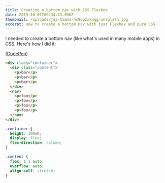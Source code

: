 ```yaml
---
title: Creating a bottom nav with CSS Flexbox
date: 2019-10-01T00:34:13.696Z
thumbnail: /uploads/jez-timms-hc9opzxkugg-unsplash.jpg
excerpt: How to create a bottom nav with just Flexbox and pure CSS
---
```

I needed to create a bottom nav (like what's used in many mobile apps) in CSS. Here's how I did it:

([CodePen](https://codepen.io/spiffytech/pen/GRKbyjg))

```html
<div class="container">
  <div class="content">
    <p>bar</p>
    <p>bar</p>
    <p>bar</p>
  </div>
  <nav>
    <p>foo</p>
    <p>foo</p>
    <p>foo</p>  
    <p>foo</p>
  </nav>
</div>
```

```css
.container {
  height: 100vh;
  display: flex;
  flex-direction: column;
}

.content {
  flex: 1 1 auto;
  overflow: auto;
  align-self: stretch;
}
```
